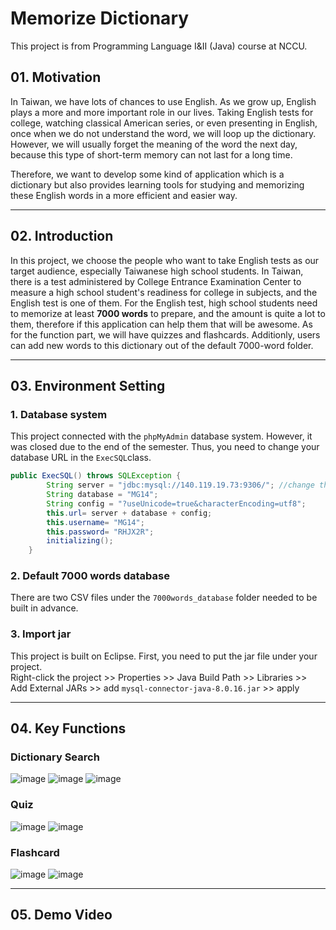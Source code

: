 # Memorize Dictionary
This project is from Programming Language I&II (Java) course at NCCU.

## 01. Motivation
In Taiwan, we have lots of chances to use English. As we grow up, English plays a more and more important role in our lives. Taking English tests for college, watching classical American series, or even presenting in English, once when we do not understand the word, we will loop up the dictionary. However, we will usually forget the meaning of the word the next day, because this type of short-term memory can not last for a long time.

Therefore, we want to develop some kind of application which is a dictionary but also provides learning tools for studying and memorizing these English words in a more efficient and easier way.
***
## 02. Introduction
In this project, we choose the people who want to take English tests as our target audience, especially Taiwanese high school students. In Taiwan, there is a test administered by College Entrance Examination Center to measure a high school student's readiness for college in subjects, and the English test is one of them. For the English test, high school students need to memorize at least **7000 words** to prepare, and the amount is quite a lot to them, therefore if this application can help them that will be awesome. As for the function part, we will have quizzes and flashcards. Additionly, users can add new words to this dictionary out of the default 7000-word folder.

***
## 03. Environment Setting
### 1. Database system
This project connected with the `phpMyAdmin` database system. However, it was closed due to the end of the semester. Thus, you need to change your database URL in the `ExecSQL`class.
```java
public ExecSQL() throws SQLException {
		String server = "jdbc:mysql://140.119.19.73:9306/"; //change the URL that the database you are using
		String database = "MG14";
		String config = "?useUnicode=true&characterEncoding=utf8";
		this.url= server + database + config;
		this.username= "MG14";
		this.password= "RHJX2R";
		initializing();
	}
```
### 2. Default 7000 words database
There are two CSV files under the `7000words_database` folder needed to be built in advance.
### 3. Import jar
This project is built on Eclipse. First, you need to put the jar file under your project.  
Right-click the project >> Properties >> Java Build Path >> Libraries >> Add External JARs >> add `mysql-connector-java-8.0.16.jar` >> apply
***
## 04. Key Functions
### Dictionary Search
![image](https://github.com/Wei-Hsi/template/blob/main/all%20project%20layout/java%20app/main%20page.png)
![image](https://github.com/Wei-Hsi/template/blob/main/all%20project%20layout/java%20app/search%20page.png)
![image](https://github.com/Wei-Hsi/template/blob/main/all%20project%20layout/java%20app/add%20new%20word.png)
### Quiz
![image](https://github.com/Wei-Hsi/template/blob/main/all%20project%20layout/java%20app/test%20page.png)
![image](https://github.com/Wei-Hsi/template/blob/main/all%20project%20layout/java%20app/test%20result.png)
### Flashcard
![image](https://github.com/Wei-Hsi/template/blob/main/all%20project%20layout/java%20app/ENG%20flashcard.png)
![image](https://github.com/Wei-Hsi/template/blob/main/all%20project%20layout/java%20app/CHN%20flashcard.png)

***
## 05. Demo Video


